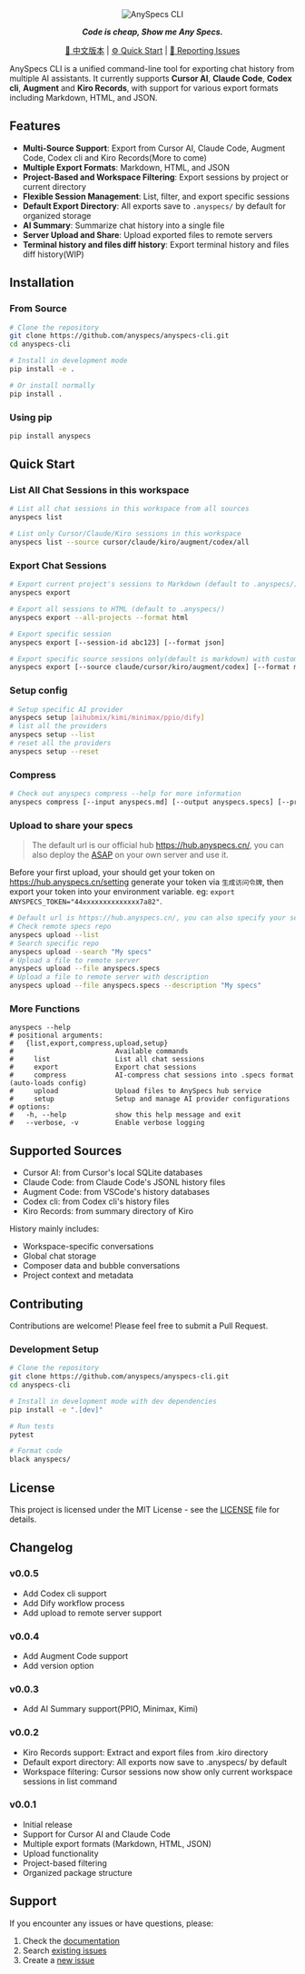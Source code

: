 <div align="center">

  <picture>
    <source media="(prefers-color-scheme: dark)" srcset="assets/headerDark.svg" />
    <img src="assets/headerLight.svg" alt="AnySpecs CLI" />
  </picture>

***Code is cheap, Show me Any Specs.***
  
[:page_facing_up: 中文版本](https://github.com/anyspecs/anyspecs-cli/blob/main/README_zh.md) |
[:gear: Quick Start](#quick-start) |
[:thinking: Reporting Issues](https://github.com/anyspecs/anyspecs-cli/issues/new/choose)

</div>

AnySpecs CLI is a unified command-line tool for exporting chat history from multiple AI assistants. It currently supports **Cursor AI**, **Claude Code**, **Codex cli**, **Augment** and **Kiro Records**, with support for various export formats including Markdown, HTML, and JSON.

## Features

- **Multi-Source Support**: Export from Cursor AI, Claude Code, Augment Code, Codex cli and Kiro Records(More to come)
- **Multiple Export Formats**: Markdown, HTML, and JSON
- **Project-Based and Workspace Filtering**: Export sessions by project or current directory
- **Flexible Session Management**: List, filter, and export specific sessions
- **Default Export Directory**: All exports save to `.anyspecs/` by default for organized storage
- **AI Summary**: Summarize chat history into a single file
- **Server Upload and Share**: Upload exported files to remote servers
- **Terminal history and files diff history**: Export terminal history and files diff history(WIP)

## Installation

### From Source

```bash
# Clone the repository
git clone https://github.com/anyspecs/anyspecs-cli.git
cd anyspecs-cli

# Install in development mode
pip install -e .

# Or install normally
pip install .
```

### Using pip

```bash
pip install anyspecs
```

## Quick Start

### List All Chat Sessions in this workspace

```bash
# List all chat sessions in this workspace from all sources
anyspecs list

# List only Cursor/Claude/Kiro sessions in this workspace
anyspecs list --source cursor/claude/kiro/augment/codex/all
```

### Export Chat Sessions

```bash
# Export current project's sessions to Markdown (default to .anyspecs/)
anyspecs export

# Export all sessions to HTML (default to .anyspecs/)
anyspecs export --all-projects --format html

# Export specific session
anyspecs export [--session-id abc123] [--format json]

# Export specific source sessions only(default is markdown) with custom output path
anyspecs export [--source claude/cursor/kiro/augment/codex] [--format markdown] [--output ./exports]
```

### Setup config

```bash
# Setup specific AI provider
anyspecs setup [aihubmix/kimi/minimax/ppio/dify]
# list all the providers
anyspecs setup --list
# reset all the providers
anyspecs setup --reset
```

### Compress

```bash
# Check out anyspecs compress --help for more information
anyspecs compress [--input anyspecs.md] [--output anyspecs.specs] [--provider aihubmix/kimi/minimax/ppio/dify] ....
```
### Upload to share your specs

> The default url is our official hub https://hub.anyspecs.cn/, you can also deploy the [ASAP](https://github.com/anyspecs/ASAP) on your own server and use it.

Before your first upload, your should get your token on https://hub.anyspecs.cn/setting generate your token via `生成访问令牌`, then export your token into your environment variable. eg: `export ANYSPECS_TOKEN="44xxxxxxxxxxxxxx7a82"`.

```bash
# Default url is https://hub.anyspecs.cn/, you can also specify your server.
# Check remote specs repo
anyspecs upload --list
# Search specific repo
anyspecs upload --search "My specs"
# Upload a file to remote server
anyspecs upload --file anyspecs.specs
# Upload a file to remote server with description
anyspecs upload --file anyspecs.specs --description "My specs"
```

### More Functions

```shell
anyspecs --help
# positional arguments:
#   {list,export,compress,upload,setup}
#                         Available commands
#     list                List all chat sessions
#     export              Export chat sessions
#     compress            AI-compress chat sessions into .specs format (auto-loads config)
#     upload              Upload files to AnySpecs hub service
#     setup               Setup and manage AI provider configurations
# options:
#   -h, --help            show this help message and exit
#   --verbose, -v         Enable verbose logging
```

## Supported Sources

- Cursor AI: from Cursor's local SQLite databases
- Claude Code: from Claude Code's JSONL history files
- Augment Code: from VSCode's history databases
- Codex cli: from Codex cli's history files
- Kiro Records: from summary directory of Kiro

History mainly includes:
- Workspace-specific conversations
- Global chat storage
- Composer data and bubble conversations
- Project context and metadata

## Contributing

Contributions are welcome! Please feel free to submit a Pull Request.

### Development Setup

```bash
# Clone the repository
git clone https://github.com/anyspecs/anyspecs-cli.git
cd anyspecs-cli

# Install in development mode with dev dependencies
pip install -e ".[dev]"

# Run tests
pytest

# Format code
black anyspecs/
```

## License

This project is licensed under the MIT License - see the [LICENSE](LICENSE) file for details.

## Changelog

### v0.0.5
- Add Codex cli support
- Add Dify workflow process
- Add upload to remote server support

### v0.0.4
- Add Augment Code support
- Add version option

### v0.0.3
- Add AI Summary support(PPIO, Minimax, Kimi)

### v0.0.2
- Kiro Records support: Extract and export files from .kiro directory
- Default export directory: All exports now save to .anyspecs/ by default
- Workspace filtering: Cursor sessions now show only current workspace sessions in list command

### v0.0.1
- Initial release
- Support for Cursor AI and Claude Code
- Multiple export formats (Markdown, HTML, JSON)
- Upload functionality
- Project-based filtering
- Organized package structure

## Support

If you encounter any issues or have questions, please:

1. Check the [documentation](https://github.com/anyspecs/anyspecs-cli/wiki)
2. Search [existing issues](https://github.com/anyspecs/anyspecs-cli/issues)
3. Create a [new issue](https://github.com/anyspecs/anyspecs-cli/issues/new)
